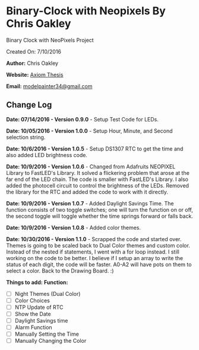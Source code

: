 # Binary-Clock with Neopixels By Chris Oakley
Binary Clock with NeoPixels Project

Created On: 7/10/2016

**Author:** Chris Oakley

**Website:** [Axiom Thesis](http://www.axiomthesis.com)

**Email:** modelpainter34@gmail.com

## Change Log

**Date: 07/14/2016 - Version 0.9.0** - Setup Test Code for LEDs.

**Date: 10/05/2016 - Version 1.0.0** - Setup Hour, Minute, and Second selection string.

**Date: 10/6/2016 - Version 1.0.5** - Setup DS1307 RTC to get the time and also added LED brightness code.

**Date: 10/9/2016 - Version 1.0.6** - Changed from Adafruits NEOPIXEL Library to FastLED's Library. It solved a flickering problem
that arose at the far end of the LED chain. The code is smaller with FastLED's Library. I also added
the photocell circuit to control the brightness of the LEDs. Removed the library for the RTC and added
the code to work with it directly.

**Date: 10/9/2016 - Version 1.0.7** - Added Daylight Savings Time. The function consists of two toggle switches; one will turn the
function on or off, the second toggle will toggle whether the time springs forward or falls back.

**Date: 10/9/2016 - Version 1.0.8** - Added color themes.

**Date: 10/30/2016 - Version 1.1.0** - Scrapped the code and started over. Themes is going to be scaled back to Dual Color themes
and custom color. Instead of the nested if statements, I went with a for loop instead. I still working on the code to be better. I
believe if I setup an array to write the status of each digit, the code will be faster. A0-A2 will have pots on them to select a color.
Back to the Drawing Board. :)

**Things to add:**
**Function:**

- [ ] Night Themes (Dual Color)
- [ ] Color Choices
- [ ] NTP Update of RTC
- [ ] Show the Date
- [ ] Daylight Savings time
- [ ] Alarm Function
- [ ] Manually Setting the Time
- [ ] Manually Changing the Color
